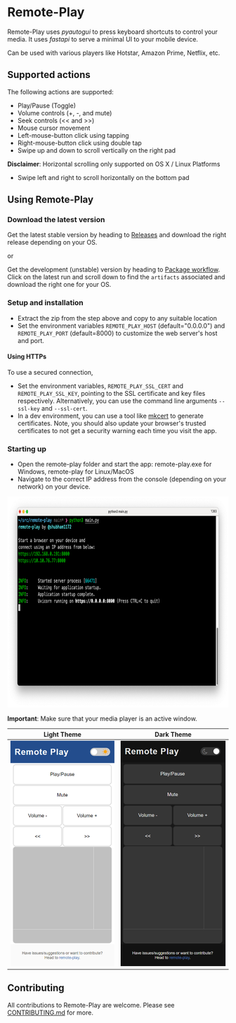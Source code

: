# Remote-Play

Remote-Play uses _pyautogui_ to press keyboard shortcuts to control your media. It uses _fastapi_ to serve a minimal UI to your mobile device.

Can be used with various players like Hotstar, Amazon Prime, Netflix, etc.

## Supported actions

The following actions are supported:
- Play/Pause (Toggle)
- Volume controls (+, -, and mute)
- Seek controls (<< and >>)
- Mouse cursor movement
- Left-mouse-button click using tapping
- Right-mouse-button click using double tap
- Swipe up and down to scroll vertically on the right pad

**Disclaimer**: Horizontal scrolling only supported on OS X / Linux Platforms
- Swipe left and right to scroll horizontally on the bottom pad 

## Using Remote-Play

### Download the latest version

Get the latest stable version by heading to [Releases](https://github.com/shubham1172/remote-play/releases) and download the right release depending on your OS.

or

Get the development (unstable) version by heading to [Package workflow](https://github.com/shubham1172/remote-play/actions/workflows/package.yml). Click on the latest run and scroll down to find the `artifacts` associated and download the right one for your OS.

### Setup and installation

- Extract the zip from the step above and copy to any suitable location
- Set the environment variables `REMOTE_PLAY_HOST` (default="0.0.0.0") and `REMOTE_PLAY_PORT` (default=8000) to customize the web server's host and port.

#### Using HTTPs
To use a secured connection,
- Set the environment variables, `REMOTE_PLAY_SSL_CERT` and `REMOTE_PLAY_SSL_KEY`, pointing to the SSL certificate and key files respectively. Alternatively, you can use the command line arguments `--ssl-key` and `--ssl-cert`.
- In a dev environment, you can use a tool like [mkcert](https://github.com/FiloSottile/mkcert) to generate certificates. Note, you should also update your browser's trusted certificates to not get a security warning each time you visit the app.


### Starting up

- Open the remote-play folder and start the app: remote-play.exe for Windows, remote-play for Linux/MacOS
- Navigate to the correct IP address from the console (depending on your network) on your device.

<img src="./docs/screenshot_terminal.png" width="740" height="480" alt="Screenshot of terminal"/>


**Important**: Make sure that your media player is an active window.

Light Theme                |  Dark Theme
:-------------------------:|:-------------------------:
![Screenshot of webapp](./docs/screenshot_webapp.PNG "Light Mode Screenshot")  |  ![Screenshot of darkmode webapp](./docs/screenshot_darkmode_webapp.PNG "Dark Mode Screenshot")

## Contributing

All contributions to Remote-Play are welcome. Please see [CONTRIBUTING.md](/CONTRIBUTING.md) for more.
